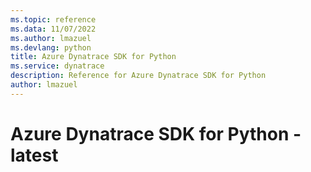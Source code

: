 ```yaml
---
ms.topic: reference
ms.data: 11/07/2022
ms.author: lmazuel
ms.devlang: python
title: Azure Dynatrace SDK for Python
ms.service: dynatrace
description: Reference for Azure Dynatrace SDK for Python
author: lmazuel
---
```

# Azure Dynatrace SDK for Python - latest